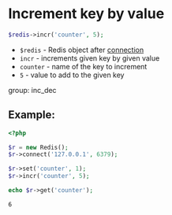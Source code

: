 # Increment key by value

```php
$redis->incr('counter', 5);
```

- `$redis` - Redis object after [connection](/php-redis/how-to-connect-to-redis)
- `incr` - increments given key by given value
- `counter` - name of the key to increment
- `5` - value to add to the given key

group: inc_dec

## Example: 
```php
<?php

$r = new Redis(); 
$r->connect('127.0.0.1', 6379);

$r->set('counter', 1);
$r->incr('counter', 5);

echo $r->get('counter');
```
```
6
```

